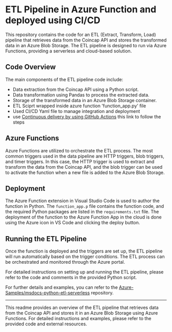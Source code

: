 # ETL Pipeline in Azure Function and deployed using CI/CD

This repository contains the code for an ETL (Extract, Transform, Load) pipeline that retrieves data from the Coincap API and stores the transformed data in an Azure Blob Storage. The ETL pipeline is designed to run via Azure Functions, providing a serverless and cloud-based solution.

## Code Overview
The main components of the ETL pipeline code include:
- Data extraction from the Coincap API using a Python script.
- Data transformation using Pandas to process the extracted data.
- Storage of the transformed data in an Azure Blob Storage container.
- ETL Sciprt wrapped inside azure function 'function_app.py' file
- Used CI/CD Yaml file to manage integration and deployment 
- use [Continuous delivery by using GitHub Actions](https://learn.microsoft.com/en-us/azure/azure-functions/functions-how-to-github-actions?tabs=linux%2Cpython&pivots=method-manual) this link to follow the steps

## Azure Functions
Azure Functions are utilized to orchestrate the ETL process. The most common triggers used in the data pipeline are HTTP triggers, blob triggers, and timer triggers. In this case, the HTTP trigger is used to extract and transform the data from the Coincap API, and the blob trigger can be used to activate the function when a new file is added to the Azure Blob Storage.

## Deployment
The Azure Function extension in Visual Studio Code is used to author the function in Python. The `function_app.p` file contains the function code, and the required Python packages are listed in the `requirements.txt` file. The deployment of the function to the Azure Function App in the cloud is done using the Azure icon in VS Code and clicking the deploy button.

## Running the ETL Pipeline
Once the function is deployed and the triggers are set up, the ETL pipeline will run automatically based on the trigger conditions. The ETL process can be orchestrated and monitored through the Azure portal.

For detailed instructions on setting up and running the ETL pipeline, please refer to the code and comments in the provided Python script.

For further details and examples, you can refer to the [Azure-Samples/msdocs-python-etl-serverless](https://github.com/Azure-Samples/msdocs-python-etl-serverless) repository.

---
This readme provides an overview of the ETL pipeline that retrieves data from the Coincap API and stores it in an Azure Blob Storage using Azure Functions. For detailed instructions and examples, please refer to the provided code and external resources.
